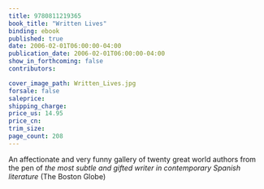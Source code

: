 ```yaml
---
title: 9780811219365
book_title: "Written Lives"
binding: ebook
published: true
date: 2006-02-01T06:00:00-04:00
publication_date: 2006-02-01T06:00:00-04:00
show_in_forthcoming: false
contributors:

cover_image_path: Written_Lives.jpg
forsale: false
saleprice:
shipping_charge:
price_us: 14.95
price_cn:
trim_size:
page_count: 208
---
```

An affectionate and very funny gallery of twenty great world authors from the pen of _the most subtle and gifted writer in contemporary Spanish literature_ (The Boston Globe)


